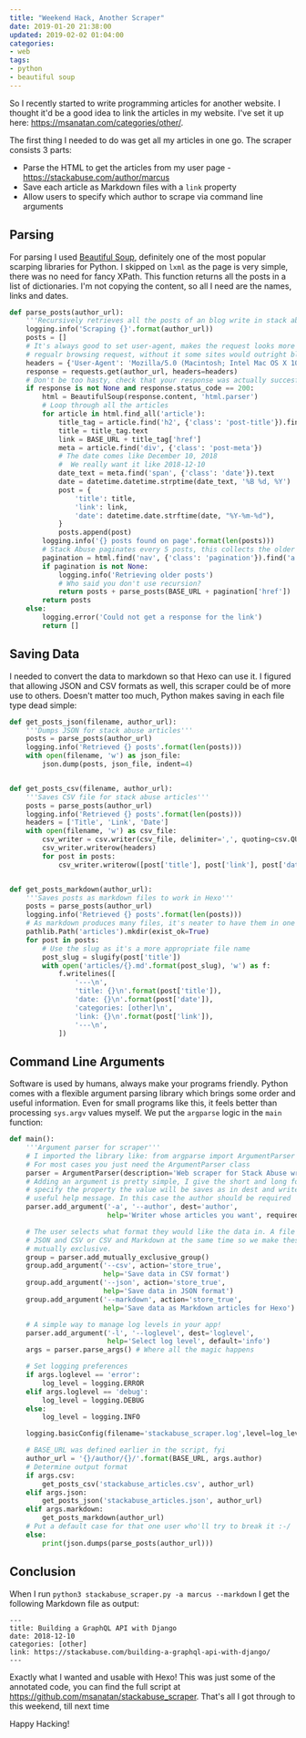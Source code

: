 ```yaml
---
title: "Weekend Hack, Another Scraper"
date: 2019-01-20 21:38:00
updated: 2019-02-02 01:04:00
categories:
- web
tags:
- python
- beautiful soup
---
```


So I recently started to write programming articles for another website. I thought it'd be a good idea to link the articles in my website. I've set it up here: https://msanatan.com/categories/other/.

The first thing I needed to do was get all my articles in one go. The scraper consists 3 parts:

* Parse the HTML to get the articles from my user page \- https://stackabuse.com/author/marcus
* Save each article as Markdown files with a `link` property
* Allow users to specify which author to scrape via command line arguments

## Parsing

For parsing I used [Beautiful Soup](https://www.crummy.com/software/BeautifulSoup), definitely one of the most popular scarping libraries for Python. I skipped on `lxml` as the page is very simple, there was no need for fancy XPath. This function returns all the posts in a list of dictionaries. I'm not copying the content, so all I need are the names, links and dates.

```python
def parse_posts(author_url):
    '''Recursively retrieves all the posts of an blog write in stack abuse'''
    logging.info('Scraping {}'.format(author_url))
    posts = []
    # It's always good to set user-agent, makes the request looks more like a
    # regualr browsing request, without it some sites would outright block you
    headers = {'User-Agent': 'Mozilla/5.0 (Macintosh; Intel Mac OS X 10_14_1) AppleWebKit/537.36 (KHTML, like Gecko) Chrome/35.0.1916.47 Safari/537.36'}
    response = requests.get(author_url, headers=headers)
    # Don't be too hasty, check that your response was actually succesful
    if response is not None and response.status_code == 200:
        html = BeautifulSoup(response.content, 'html.parser')
        # Loop through all the articles
        for article in html.find_all('article'):
            title_tag = article.find('h2', {'class': 'post-title'}).find('a')
            title = title_tag.text
            link = BASE_URL + title_tag['href']
            meta = article.find('div', {'class': 'post-meta'})
            # The date comes like December 10, 2018
            #  We really want it like 2018-12-10
            date_text = meta.find('span', {'class': 'date'}).text
            date = datetime.datetime.strptime(date_text, '%B %d, %Y')
            post = {
                'title': title,
                'link': link,
                'date': datetime.date.strftime(date, "%Y-%m-%d"),
            }
            posts.append(post)
        logging.info('{} posts found on page'.format(len(posts)))
        # Stack Abuse paginates every 5 posts, this collects the older ones
        pagination = html.find('nav', {'class': 'pagination'}).find('a', {'class': 'older-posts'})
        if pagination is not None:
            logging.info('Retrieving older posts')
            # Who said you don't use recursion?
            return posts + parse_posts(BASE_URL + pagination['href'])
        return posts
    else:
        logging.error('Could not get a response for the link')
        return []
```

## Saving Data

I needed to convert the data to markdown so that Hexo can use it. I figured that allowing JSON and CSV formats as well, this scraper could be of more use to others. Doesn't matter too much, Python makes saving in each file type dead simple:

```python
def get_posts_json(filename, author_url):
    '''Dumps JSON for stack abuse articles'''
    posts = parse_posts(author_url)
    logging.info('Retrieved {} posts'.format(len(posts)))
    with open(filename, 'w') as json_file:
        json.dump(posts, json_file, indent=4)


def get_posts_csv(filename, author_url):
    '''Saves CSV file for stack abuse articles'''
    posts = parse_posts(author_url)
    logging.info('Retrieved {} posts'.format(len(posts)))
    headers = ['Title', 'Link', 'Date']
    with open(filename, 'w') as csv_file:
        csv_writer = csv.writer(csv_file, delimiter=',', quoting=csv.QUOTE_ALL)
        csv_writer.writerow(headers)
        for post in posts:
            csv_writer.writerow([post['title'], post['link'], post['date']])


def get_posts_markdown(author_url):
    '''Saves posts as markdown files to work in Hexo'''
    posts = parse_posts(author_url)
    logging.info('Retrieved {} posts'.format(len(posts)))
    # As markdown produces many files, it's neater to have them in one folder
    pathlib.Path('articles').mkdir(exist_ok=True)
    for post in posts:
        # Use the slug as it's a more appropriate file name
        post_slug = slugify(post['title'])
        with open('articles/{}.md'.format(post_slug), 'w') as f:
            f.writelines([
                '---\n',
                'title: {}\n'.format(post['title']),
                'date: {}\n'.format(post['date']),
                'categories: [other]\n',
                'link: {}\n'.format(post['link']),
                '---\n',
            ])
```

## Command Line Arguments

Software is used by humans, always make your programs friendly. Python comes with a flexible argument parsing library which brings some order and useful information. Even for small programs like this, it feels better than processing `sys.argv` values myself. We put the `argparse` logic in the `main` function:

```python
def main():
    '''Argument parser for scraper'''
    # I imported the library like: from argparse import ArgumentParser
    # For most cases you just need the ArgumentParser class
    parser = ArgumentParser(description='Web scraper for Stack Abuse writers')
    # Adding an argument is pretty simple, I give the short and long forms,
    # specify the property the value will be saves as in dest and write a
    # useful help message. In this case the author should be required
    parser.add_argument('-a', '--author', dest='author',
                        help='Writer whose articles you want', required=True)

    # The user selects what format they would like the data in. A file can't be
    # JSON and CSV or CSV and Markdown at the same time so we make these options
    # mutually exclusive.
    group = parser.add_mutually_exclusive_group()
    group.add_argument('--csv', action='store_true',
                       help='Save data in CSV format')
    group.add_argument('--json', action='store_true',
                       help='Save data in JSON format')
    group.add_argument('--markdown', action='store_true',
                       help='Save data as Markdown articles for Hexo')

    # A simple way to manage log levels in your app!
    parser.add_argument('-l', '--loglevel', dest='loglevel',
                        help='Select log level', default='info')
    args = parser.parse_args() # Where all the magic happens

    # Set logging preferences
    if args.loglevel == 'error':
        log_level = logging.ERROR
    elif args.loglevel == 'debug':
        log_level = logging.DEBUG
    else:
        log_level = logging.INFO

    logging.basicConfig(filename='stackabuse_scraper.log',level=log_level)

    # BASE_URL was defined earlier in the script, fyi
    author_url = '{}/author/{}/'.format(BASE_URL, args.author)
    # Determine output format
    if args.csv:
        get_posts_csv('stackabuse_articles.csv', author_url)
    elif args.json:
        get_posts_json('stackabuse_articles.json', author_url)
    elif args.markdown:
        get_posts_markdown(author_url)
    # Put a default case for that one user who'll try to break it :-/
    else:
        print(json.dumps(parse_posts(author_url)))
```

## Conclusion

When I run `python3 stackabuse_scraper.py -a marcus --markdown` I get the following Markdown file as  output:

    ---
    title: Building a GraphQL API with Django
    date: 2018-12-10
    categories: [other]
    link: https://stackabuse.com/building-a-graphql-api-with-django/
    ---

Exactly what I wanted and usable with Hexo! This was just some of the annotated code, you can find the full script at https://github.com/msanatan/stackabuse_scraper. That's all I got through to this weekend, till next time

Happy Hacking!
